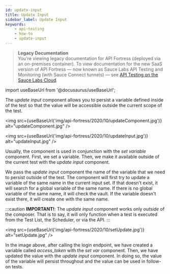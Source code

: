 ```yaml
---
id: update-input
title: Update Input
sidebar_label: Update Input
keywords:
    - api-testing
    - how-to
    - update-input
---
```


<head>
  <meta name="robots" content="noindex" />
</head>

>**Legacy Documentation**<br/>You're viewing legacy documentation for API Fortress (deployed via an on-premises container). To view documentation for the new SaaS version of API Fortress &#8212; now known as Sauce Labs API Testing and Monitoring (with Sauce Connect tunnels) &#8212; see [API Testing on the Sauce Labs Cloud](/api-testing/).

import useBaseUrl from '@docusaurus/useBaseUrl';

The  _update input_ component allows you to persist a variable defined inside of the test so that the value will be accessible outside the current scope of the test.

<img src={useBaseUrl('img/api-fortress/2020/10/updateComponent.jpg')} alt="updateComponent.jpg" />

<img src={useBaseUrl('img/api-fortress/2020/10/updateInput.jpg')} alt="updateInput.jpg" />

Usually, the component is used in conjunction with the _set variable_ component. First, we set a variable. Then, we make it available outside of the current test with the _update input_ component.

We pass the _update input_ component the name of the variable that we need to persist outside of the test. The component will first try to update a variable of the same name in the current input set. If that doesn't exist, it will search for a global variable of the same name. If there is no global variable of the same name, it will check the vault. If the variable doesn't exist there, it will create one with the same name.

:::caution **IMPORTANT!**:
The _update input_ component works only _outside_ of the composer. That is to say, it will only function when a test is executed from the Test List, the Scheduler, or via the API.
:::

<img src={useBaseUrl('img/api-fortress/2020/10/setUpdate.jpg')} alt="setUpdate.jpg" />

In the image above, after calling the login endpoint, we have created a variable called _access_token_ with the _set var_ component. Then, we have updated the value with the _update input_ component. In doing so, the value of the variable will persist throughout and the value can be used in follow-on tests.
